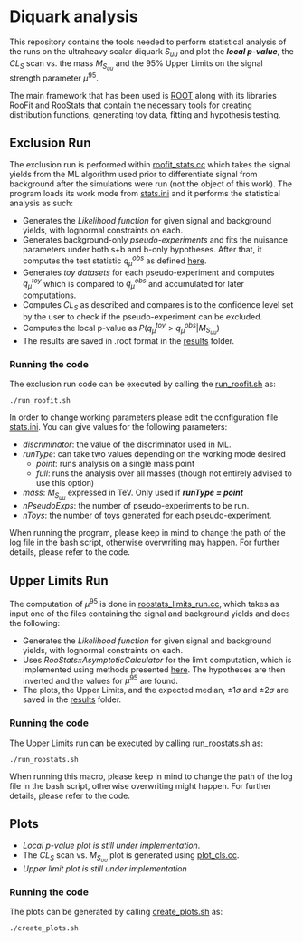 # Diquark analysis

This repository contains the tools needed to perform statistical analysis of the runs on the ultraheavy scalar diquark  $S_{uu}$ and plot the **_local p-value_**, the $CL_{S}$ scan vs. the mass $M_{S_{uu}}$ and the $95\%$ Upper Limits on the signal strength parameter $\mu^{95}$. 

The main framework that has been used is [ROOT](https://root.cern) along with its libraries [RooFit](https://root.cern/manual/roofit/) and [RooStats](https://root.cern/doc/v630/group__Roostats.html) that contain the necessary tools for creating distribution functions, generating toy data, fitting and hypothesis testing. 


## Exclusion Run
The exclusion run is performed within [roofit_stats.cc](roofit_stats.cc) which takes the signal yields from the ML algorithm used prior to differentiate signal from background after the simulations were run (not the object of this work). The program loads its work mode from [stats.ini](stats.ini) and it performs the statistical analysis as such:
 - Generates the _Likelihood function_ for given signal and background yields, with lognormal constraints on each.
 - Generates background-only _pseudo-experiments_ and fits the nuisance parameters under both s+b and b-only hypotheses. After that, it computes the test statistic $q_{\mu}^{obs}$ as defined [here](https://indico.cern.ch/event/126652/contributions/1343592/attachments/80222/115004/Frequentist_Limit_Recommendation.pdf).
 - Generates _toy datasets_ for each pseudo-experiment and computes $q_{\mu}^{toy}$ which is compared to $q_{\mu}^{obs}$ and accumulated for later computations.
 - Computes $CL_S$ as described and compares is to the confidence level set by the user to check if the pseudo-experiment can be excluded.
 - Computes the local p-value as $P(q_{\mu}^{toy}>q_{\mu}^{obs}|M_{S_{uu}})$
 - The results are saved in .root format in the [results](results) folder.
### Running the code
The exclusion run code can be executed by calling the [run_roofit.sh](run_roofit.sh) as:
```
./run_roofit.sh
```
 In order to change working parameters please edit the configuration file [stats.ini](stats.ini). You can give values for the following parameters:
 - _discriminator_: the value of the discriminator used in ML.
 - _runType_: can take two values depending on the working mode desired
    - _point_: runs analysis on a single mass point
    - _full_: runs the analysis over all masses (though not entirely advised to use this option)
 - _mass_: $M_{S_{uu}}$ expressed in TeV. Only used if **_runType = point_**
 - _nPseudoExps_: the number of pseudo-experiments to be run.
 - _nToys_: the number of toys generated for each pseudo-experiment.

When running the program, please keep in mind to change the path of the log file in the bash script, otherwise overwriting may happen. For further details, please refer to the code.


## Upper Limits Run
The computation of $\mu^{95}$ is done in [roostats_limits_run.cc](roostats_limits_run.cc), which takes as input one of the files containing the signal and background yields and does the following:
 - Generates the _Likelihood function_ for given signal and background yields, with lognormal constraints on each.
 - Uses _RooStats::AsymptoticCalculator_ for the limit computation, which is implemented using methods presented [here](https://arxiv.org/abs/1007.1727). The hypotheses are then inverted and the values for $\mu^{95}$ are found.
 - The plots, the Upper Limits, and the expected median, $\pm1\sigma$ and $\pm2\sigma$ are saved in the [results](results) folder.
### Running the code
The Upper Limits run can be executed by calling [run_roostats.sh](run_roostats.sh) as:
```
./run_roostats.sh
```
When running this macro, please keep in mind to change the path of the log file in the bash script, otherwise overwriting might happen. For further details, please refer to the code.


## Plots
- _Local p-value plot is still under implementation_.
- The $CL_{S}$ scan vs. $M_{S_{uu}}$ plot is generated using [plot_cls.cc](plot_cls.cc).
- _Upper limit plot is still under implementation_
### Running the code
The plots can be generated by calling [create_plots.sh](create_plots.sh) as:
```
./create_plots.sh
```